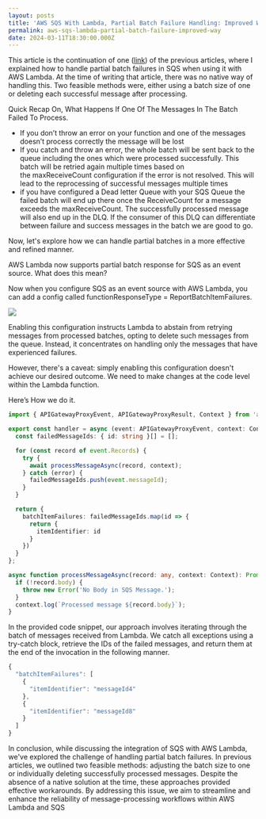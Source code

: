 ```yaml
---
layout: posts
title: 'AWS SQS With Lambda, Partial Batch Failure Handling: Improved Way'
permalink: aws-sqs-lambda-partial-batch-failure-improved-way
date: 2024-03-11T18:30:00.000Z
---
```


This article is the continuation of one ([link](https://vishnuprasad.blog/posts/aws-sqs-partial-failure-handling/)) of the previous articles, where I explained how to handle partial batch failures in SQS when using it with AWS Lambda. At the time of writing that article, there was no native way of handling this. Two feasible methods were, either using a batch size of one or deleting each successful message after processing.

Quick Recap On, What Happens If One Of The Messages In The Batch Failed To Process.

* If you don’t throw an error on your function and one of the messages doesn’t process correctly the message will be lost
* If you catch and throw an error, the whole batch will be sent back to the queue including the ones which were processed successfully. This batch will be retried again multiple times based on the maxReceiveCount configuration if the error is not resolved. This will lead to the reprocessing of successful messages multiple times
* if you have configured a Dead letter Queue with your SQS Queue the failed batch will end up there once the ReceiveCount for a message exceeds the maxReceiveCount. The successfully processed message will also end up in the DLQ. If the consumer of this DLQ can differentiate between failure and success messages in the batch we are good to go.

Now, let's explore how we can handle partial batches in a more effective and refined manner.

AWS Lambda now supports partial batch response for SQS as an event source. What does this mean?

Now when you configure SQS as an event source with AWS Lambda, you can add a config called functionResponseType = ReportBatchItemFailures.

![](</uploads/Screenshot 2024-03-12 at 7.11.42 PM.png>)

Enabling this configuration instructs Lambda to abstain from retrying messages from processed batches, opting to delete such messages from the queue. Instead, it concentrates on handling only the messages that have experienced failures.

However, there's a caveat: simply enabling this configuration doesn't achieve our desired outcome. We need to make changes at the code level within the Lambda function.

Here’s How we do it. 

```typescript
import { APIGatewayProxyEvent, APIGatewayProxyResult, Context } from 'aws-lambda';

export const handler = async (event: APIGatewayProxyEvent, context: Context): Promise<APIGatewayProxyResult> => {
  const failedMessageIds: { id: string }[] = [];

  for (const record of event.Records) {
    try {
      await processMessageAsync(record, context);
    } catch (error) {
      failedMessageIds.push(event.messageId);
    }
  }

  return {
    batchItemFailures: failedMessageIds.map(id => {
      return {
        itemIdentifier: id
      }
    })
  }
};

async function processMessageAsync(record: any, context: Context): Promise<void> {
  if (!record.body) {
    throw new Error('No Body in SQS Message.');
  }
  context.log(`Processed message ${record.body}`);
}

```

In the provided code snippet, our approach involves iterating through the batch of messages received from Lambda. We catch all exceptions using a try-catch block, retrieve the IDs of the failed messages, and return them at the end of the invocation in the following manner.

```javascript
{
  "batchItemFailures": [
    {
      "itemIdentifier": "messageId4"
    },
    {
      "itemIdentifier": "messageId8"
    }
  ]
}
```

In conclusion, while discussing the integration of SQS with AWS Lambda, we've explored the challenge of handling partial batch failures. In previous articles, we outlined two feasible methods: adjusting the batch size to one or individually deleting successfully processed messages. Despite the absence of a native solution at the time, these approaches provided effective workarounds. By addressing this issue, we aim to streamline and enhance the reliability of message-processing workflows within AWS Lambda and SQS
